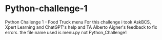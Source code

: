 # Python-challenge-1
Python Challenge 1 - Food Truck menu
For this challenge i took AskBCS, Xpert Learning and ChatGPT's help and TA Alberto Aigner's feedback to fix errors.
the file name used is menu.py not Python_Challenge1
